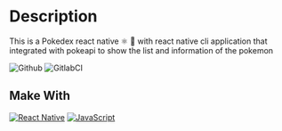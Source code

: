 # Description
This is a Pokedex react native ⚛️ 📱 with react native cli application that integrated with pokeapi to show the list and information of the pokemon

![Github](https://github.com/zearkiatos/react-native-cli-pokedex-app/actions/workflows/action.yml/badge.svg)
![GitlabCI](https://gitlab.com/caprilespe/react-native-cli-pokedex-web/badges/develop/pipeline.svg)

## Make With
[![React Native](https://img.shields.io/badge/React%20Native-5ccfee?style=for-the-badge&logo=react&logoColor=white&labelColor=000000)]()
[![JavaScript](https://img.shields.io/badge/javascript-ead547?style=for-the-badge&logo=javascript&logoColor=white&labelColor=000000)]()